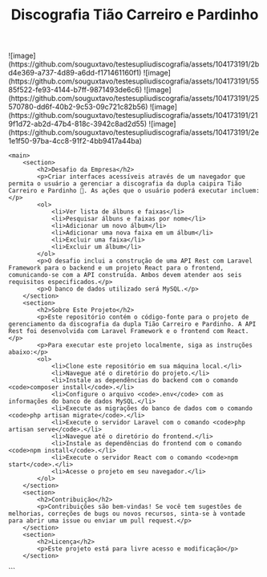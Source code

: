 <!DOCTYPE html>
<html lang="en">
<head>
    <meta charset="UTF-8">
    <meta name="viewport" content="width=device-width, initial-scale=1.0">
</head>
<body>
    <header>
        <h1>Discografia Tião Carreiro e Pardinho</h1>
    </header>
    ![image](https://github.com/souguxtavo/testesupliudiscografia/assets/104173191/2bd4e369-a737-4d89-a6dd-f171461160f1)
    ![image](https://github.com/souguxtavo/testesupliudiscografia/assets/104173191/5585f522-fe93-4144-b7ff-9871493de6c6)
    ![image](https://github.com/souguxtavo/testesupliudiscografia/assets/104173191/25570780-dd6f-40b2-9c53-09c721c82b56)
    ![image](https://github.com/souguxtavo/testesupliudiscografia/assets/104173191/219f1d72-ab2d-47b4-818c-3942c8ad2d55)
    ![image](https://github.com/souguxtavo/testesupliudiscografia/assets/104173191/2e1e1f50-97ba-4cc8-91f2-4bb9417a44ba)

    <main>
        <section>
            <h2>Desafio da Empresa</h2>
            <p>Criar interfaces acessíveis através de um navegador que permita o usuário a gerenciar a discografia da dupla caipira Tião Carreiro e Pardinho 🤠. As ações que o usuário poderá executar incluem:</p>
            <ol>
                <li>Ver lista de álbuns e faixas</li>
                <li>Pesquisar álbuns e faixas por nome</li>
                <li>Adicionar um novo álbum</li>
                <li>Adicionar uma nova faixa em um álbum</li>
                <li>Excluir uma faixa</li>
                <li>Excluir um álbum</li>
            </ol>
            <p>O desafio inclui a construção de uma API Rest com Laravel Framework para o backend e um projeto React para o frontend, comunicando-se com a API construída. Ambos devem atender aos seis requisitos especificados.</p>
            <p>O banco de dados utilizado será MySQL.</p>
        </section>
        <section>
            <h2>Sobre Este Projeto</h2>
            <p>Este repositório contém o código-fonte para o projeto de gerenciamento da discografia da dupla Tião Carreiro e Pardinho. A API Rest foi desenvolvida com Laravel Framework e o frontend com React.</p>
            <p>Para executar este projeto localmente, siga as instruções abaixo:</p>
            <ol>
                <li>Clone este repositório em sua máquina local.</li>
                <li>Navegue até o diretório do projeto.</li>
                <li>Instale as dependências do backend com o comando <code>composer install</code>.</li>
                <li>Configure o arquivo <code>.env</code> com as informações do banco de dados MySQL.</li>
                <li>Execute as migrações do banco de dados com o comando <code>php artisan migrate</code>.</li>
                <li>Execute o servidor Laravel com o comando <code>php artisan serve</code>.</li>
                <li>Navegue até o diretório do frontend.</li>
                <li>Instale as dependências do frontend com o comando <code>npm install</code>.</li>
                <li>Execute o servidor React com o comando <code>npm start</code>.</li>
                <li>Acesse o projeto em seu navegador.</li>
            </ol>
        </section>
        <section>
            <h2>Contribuição</h2>
            <p>Contribuições são bem-vindas! Se você tem sugestões de melhorias, correções de bugs ou novos recursos, sinta-se à vontade para abrir uma issue ou enviar um pull request.</p>
        </section>
        <section>
            <h2>Licença</h2>
            <p>Este projeto está para livre acesso e modificação</p>
        </section>
</html>
```
